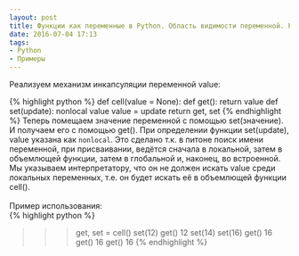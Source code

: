 ```yaml
---
layout: post
title: Функции как переменные в Python. Область видимости переменной. Реализация инкапсуляции переменной в Python.
date: 2016-07-04 17:13
tags: 
- Python
- Примеры
---
```

Реализуем механизм инкапсуляции переменной value:

{% highlight python %}
def cell(value = None):
    def get():
        return value
    def set(update):
        nonlocal value
        value = update
    return get, set
{% endhighlight %}
Теперь помещаем значение переменной с помощью set(значение). И получаем его с помощью get(). При определении функции set(update), value указана как `nonlocal`. Это сделано т.к. в питоне поиск имени переменной, при присваивании, ведётся сначала в локальной, затем в объемлющей функции, затем в глобальной и, наконец, во встроенной. Мы указываем интерпретатору, что он не должен искать value среди локальных переменных, т.е. он будет искать её в объемлющей функции cell().
<br>
<br>
Пример использования:
<br>
{% highlight python %}
>>> get, set = cell()
>>> set(12)
>>> get()
12
>>> set(14)
>>> set(16)
>>> get()
16
>>> get()
16
>>> get()
16
{% endhighlight %}
<br>
<br>
